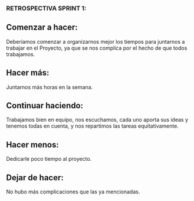 ### RETROSPECTIVA SPRINT 1:

## Comenzar a hacer:

Deberíamos comenzar a organizarnos mejor los tiempos para juntarnos a trabajar en el Proyecto, ya que se nos complica por el hecho de que todos trabajamos. 

## Hacer más:

Juntarnos más horas en la semana.

## Continuar haciendo:

Trabajamos bien en equipo, nos escuchamos, cada uno aporta sus ideas y tenemos todas en cuenta, y nos repartimos las tareas equitativamente.

## Hacer menos:

Dedicarle poco tiempo al proyecto.

## Dejar de hacer:

No hubo más complicaciones que las ya mencionadas.